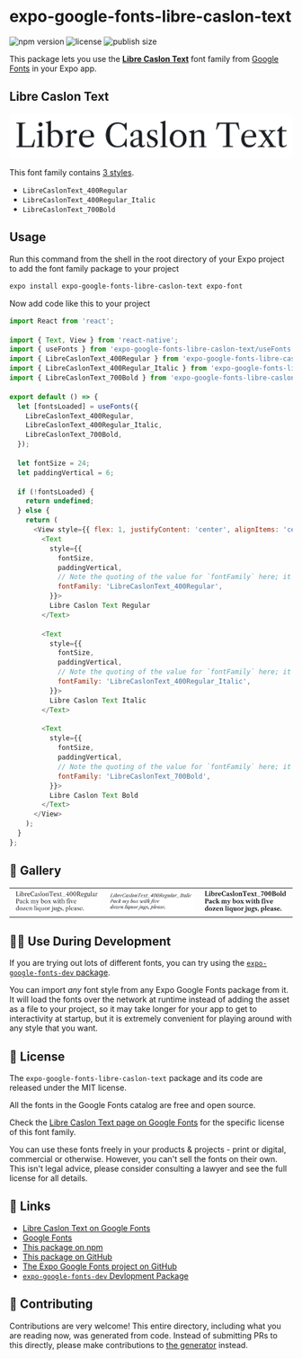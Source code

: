# expo-google-fonts-libre-caslon-text

![npm version](https://flat.badgen.net/npm/v/expo-google-fonts-libre-caslon-text)
![license](https://flat.badgen.net/github/license/expo/google-fonts)
![publish size](https://flat.badgen.net/packagephobia/install/expo-google-fonts-libre-caslon-text)

This package lets you use the [**Libre Caslon Text**](https://fonts.google.com/specimen/Libre+Caslon+Text) font family from [Google Fonts](https://fonts.google.com/) in your Expo app.

## Libre Caslon Text

![Libre Caslon Text](./font-family.png)

This font family contains [3 styles](#-gallery).

- `LibreCaslonText_400Regular`
- `LibreCaslonText_400Regular_Italic`
- `LibreCaslonText_700Bold`

## Usage

Run this command from the shell in the root directory of your Expo project to add the font family package to your project
```sh
expo install expo-google-fonts-libre-caslon-text expo-font
```

Now add code like this to your project
```js
import React from 'react';

import { Text, View } from 'react-native';
import { useFonts } from 'expo-google-fonts-libre-caslon-text/useFonts';
import { LibreCaslonText_400Regular } from 'expo-google-fonts-libre-caslon-text/400Regular';
import { LibreCaslonText_400Regular_Italic } from 'expo-google-fonts-libre-caslon-text/400Regular_Italic';
import { LibreCaslonText_700Bold } from 'expo-google-fonts-libre-caslon-text/700Bold';

export default () => {
  let [fontsLoaded] = useFonts({
    LibreCaslonText_400Regular,
    LibreCaslonText_400Regular_Italic,
    LibreCaslonText_700Bold,
  });

  let fontSize = 24;
  let paddingVertical = 6;

  if (!fontsLoaded) {
    return undefined;
  } else {
    return (
      <View style={{ flex: 1, justifyContent: 'center', alignItems: 'center' }}>
        <Text
          style={{
            fontSize,
            paddingVertical,
            // Note the quoting of the value for `fontFamily` here; it expects a string!
            fontFamily: 'LibreCaslonText_400Regular',
          }}>
          Libre Caslon Text Regular
        </Text>

        <Text
          style={{
            fontSize,
            paddingVertical,
            // Note the quoting of the value for `fontFamily` here; it expects a string!
            fontFamily: 'LibreCaslonText_400Regular_Italic',
          }}>
          Libre Caslon Text Italic
        </Text>

        <Text
          style={{
            fontSize,
            paddingVertical,
            // Note the quoting of the value for `fontFamily` here; it expects a string!
            fontFamily: 'LibreCaslonText_700Bold',
          }}>
          Libre Caslon Text Bold
        </Text>
      </View>
    );
  }
};

```

## 🔡 Gallery


||||
|-|-|-|
|![LibreCaslonText_400Regular](.//400Regular/LibreCaslonText_400Regular.ttf.png)|![LibreCaslonText_400Regular_Italic](.//400Regular_Italic/LibreCaslonText_400Regular_Italic.ttf.png)|![LibreCaslonText_700Bold](.//700Bold/LibreCaslonText_700Bold.ttf.png)||


## 👩‍💻 Use During Development

If you are trying out lots of different fonts, you can try using the [`expo-google-fonts-dev` package](https://github.com/freeboub/google-fonts/tree/master/font-packages/dev#readme).

You can import *any* font style from any Expo Google Fonts package from it. It will load the fonts
over the network at runtime instead of adding the asset as a file to your project, so it may take longer
for your app to get to interactivity at startup, but it is extremely convenient
for playing around with any style that you want.

## 📖 License

The `expo-google-fonts-libre-caslon-text` package and its code are released under the MIT license.

All the fonts in the Google Fonts catalog are free and open source.

Check the [Libre Caslon Text page on Google Fonts](https://fonts.google.com/specimen/Libre+Caslon+Text) for the specific license of this font family.

You can use these fonts freely in your products & projects - print or digital, commercial or otherwise. However, you can't sell the fonts on their own. This isn't legal advice, please consider consulting a lawyer and see the full license for all details.

## 🔗 Links

- [Libre Caslon Text on Google Fonts](https://fonts.google.com/specimen/Libre+Caslon+Text)
- [Google Fonts](https://fonts.google.com/)
- [This package on npm](https://www.npmjs.com/package/expo-google-fonts-libre-caslon-text)
- [This package on GitHub](https://github.com/freeboub/google-fonts/tree/master/font-packages/libre-caslon-text)
- [The Expo Google Fonts project on GitHub](https://github.com/freeboub/google-fonts)
- [`expo-google-fonts-dev` Devlopment Package](https://github.com/freeboub/google-fonts/tree/master/font-packages/dev)

## 🤝 Contributing

Contributions are very welcome! This entire directory, including what you are reading now, was generated from code. Instead of submitting PRs to this directly, please make contributions to [the generator](https://github.com/freeboub/google-fonts/tree/master/packages/generator) instead.

